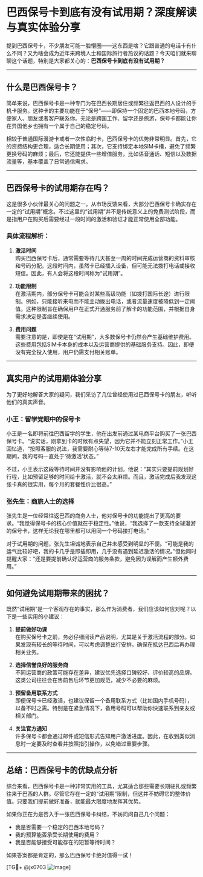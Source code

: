 # 巴西保号卡到底有没有试用期？深度解读与真实体验分享

提到巴西保号卡，不少朋友可能一脸懵圈——这东西是啥？它跟普通的电话卡有什么不同？又为啥会成为近年来跨境人士和国际旅行者热议的话题？今天咱们就来聊聊这个话题，特别是大家都关心的：**巴西保号卡到底有没有试用期？**

---

## 什么是巴西保号卡？

简单来说，巴西保号卡是一种专门为在巴西长期居住或频繁往返巴西的人设计的手机卡服务。这种卡的主要功能在于“保号”——即保持一个固定的巴西本地号码，方便家人、朋友或者客户联系你。无论是跨国工作、留学还是旅游，保号卡都能让你在异国他乡也拥有一个属于自己的稳定号码。

相较于普通国际漫游卡或者一次性临时卡，巴西保号卡的优势非常明显。首先，它的资费结构更合理，适合长期使用；其次，它支持绑定本地SIM卡槽，避免了频繁更换号码的麻烦；最后，它还能提供一些增值服务，比如语音通话、短信以及数据流量等，基本覆盖了日常通信需求。

---

## 巴西保号卡的试用期存在吗？

这是很多小伙伴最关心的问题之一。从市场反馈来看，大部分巴西保号卡确实存在一定的“试用期”概念。不过这里的“试用期”并不是传统意义上的免费测试阶段，而是指用户在购买后需要经过一段时间的激活和验证才能正常使用全部功能。

### 具体流程解析：

1. **激活时间**  
   购买巴西保号卡后，通常需要等待几天甚至一周的时间完成运营商的资料审核和号码分配。这段时间内，虽然卡已经插入设备，但可能无法拨打电话或接收短信。因此，有人会将这段时间称为“试用期”。

2. **功能限制**  
   在激活期内，部分保号卡可能会对某些高级功能（如拨打国际长途）进行限制。例如，只能接听来电而不能主动拨出电话，或者流量速度被降低到一定阈值。这种限制旨在确保用户在正式开通服务前了解卡的功能范围，并根据自身需求决定是否继续使用。

3. **费用问题**  
   需要注意的是，即使是在“试用期”，大多数保号卡仍然会产生基础维护费用。这些费用包括SIM卡本身的成本以及运营商提供的基础服务支持。因此，即便没有完全投入使用，用户仍需支付相关账单。

---

## 真实用户的试用期体验分享

为了更好地解答大家的疑问，我们采访了几位曾经使用过巴西保号卡的朋友，听听他们的真实声音。

### 小王：留学党眼中的保号卡
小王是一名即将前往巴西留学的学生，他在出发前通过某电商平台购买了一张巴西保号卡。“说实话，刚拿到卡的时候有点失望，因为它并不能立刻正常工作。”小王回忆道，“按照客服的说法，我需要耐心等待7-10天左右才能完成所有手续。在这期间，我的号码一直处于‘待激活’状态。”

不过，小王表示这段等待时间并没有影响他的计划。他说：“其实只要提前规划好行程，比如预留足够的时间给卡激活，就不会太麻烦。而且，激活完成后我发现这张卡真的很实用，每个月的套餐性价比很高。”

### 张先生：商旅人士的选择
张先生是一位经常往返巴西的商务人士，他对保号卡的功能提出了更高的要求。“我觉得保号卡的核心价值就在于稳定性。”他说，“我选择了一款支持全球漫游的保号卡，这样无论我在哪里都可以用同一个号码接打电话。”

对于试用期的问题，张先生坦诚地表示自己并未感受到明显的不便。“可能是我的运气比较好吧，我的卡几乎是即插即用，几乎没有遇到延迟激活的情况。”但他同时提醒大家：“还是要提前确认好运营商的服务条款，避免因为误解而产生额外费用。”

---

## 如何避免试用期带来的困扰？

既然“试用期”是一个客观存在的事实，那么作为消费者，我们应该如何应对呢？以下是一些实用的小建议：

1. **提前做好功课**  
   在购买保号卡之前，务必仔细阅读产品说明，尤其是关于激活流程的部分。如果发现有较长的等待时间，可以考虑调整出行安排，确保在抵达巴西后再办理相关业务。

2. **选择信誉良好的服务商**  
   不同运营商的政策可能存在差异，建议优先选择口碑较好、评价较高的品牌。这类公司往往会在售前售后环节更加规范，减少不必要的麻烦。

3. **预留备用联系方式**  
   即便保号卡已经激活，也建议保留一个备用联系方式（比如国内手机号码），以备不时之需。特别是在紧急情况下，备用号码可以帮助你快速联系到亲友或相关部门。

4. **关注官方通知**  
   许多保号卡都会通过邮件或短信形式告知用户激活进度。因此，在收到类似消息时一定要及时查看并按照指引操作，以免错过重要步骤。

---

## 总结：巴西保号卡的优缺点分析

综合来看，巴西保号卡是一种非常实用的工具，尤其适合那些需要长期驻扎或频繁往来于巴西的人群。尽管它存在一定的“试用期”限制，但这并不妨碍它的整体价值。只要我们提前做好准备，就能最大限度地发挥其优势。

如果你正在为是否入手一张巴西保号卡纠结，不妨问问自己几个问题：
- 我是否需要一个稳定的巴西本地号码？
- 我的预算能否承受长期使用的费用？
- 我是否能够接受可能存在的短暂等待时间？

如果答案都是肯定的，那么巴西保号卡绝对值得一试！

[TG💪+ @jx0703 ![Image](https://github.com/user-attachments/assets/dbca1d08-cadb-493c-b0ec-ad6f7a83f270)]